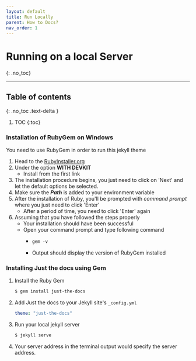 ```yaml
---
layout: default
title: Run Locally
parent: How to Docs?
nav_order: 1
---
```


# Running on a local Server
{: .no_toc}

---

## Table of contents
{: .no_toc .text-delta }

1. TOC
{:toc}


### Installation of RubyGem on Windows
You need to use RubyGem in order to run this jekyll theme 

1. Head to the [RubyInstaller.org](https://rubyinstaller.org/downloads/)
2. Under the option **WITH DEVKIT**
    - Install from the first link
3. The installation procedure begins, you just need to click on 'Next' and let the default options be selected.
4. Make sure the **_Path_** is added to your environment variable
5. After the installation of Ruby, you'll be prompted with _command prompt_ where you just need to click 'Enter'
    - After a period of time, you need to click 'Enter' again
6. Assuming that you have followed the steps properly
    - Your installation should have been successful
    - Open your command prompt and type following command
        -   ```markdown
            gem -v
            ```
        - Output should display the version of RubyGem installed 

### Installing Just the docs using Gem
1. Install the Ruby Gem
    ```bash
    $ gem install just-the-docs
    ```

2. Add Just the docs to your Jekyll site's `_config.yml`
    ```yaml
    theme: "just-the-docs"
    ```

3. Run your local jekyll server
    ```bash
    $ jekyll serve
    ```

4. Your server address in the terminal output would specify the server address.

